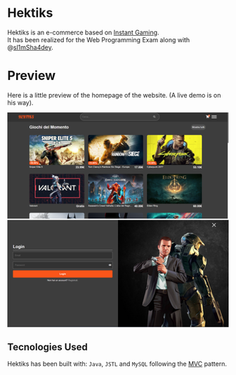 # Hektiks
Hektiks is an e-commerce based on [Instant Gaming](https://www.instant-gaming.com/en/). <br>
It has been realized for the Web Programming Exam along with @[sl1mSha4dey](https://github.com/sl1mSha4dey).

# Preview
Here is a little preview of the homepage of the website. (A live demo is on his way).
<div text-align="center">
  <img src="https://github.com/Francesco-Granozio/Hektiks/blob/main/prewiew/homepage.png" alt="hektiks preview"/>
</div>
<div text-align="center">
  <img src="https://github.com/Francesco-Granozio/Hektiks/blob/main/prewiew/login.png" alt="hektiks preview"/>
</div>

## Tecnologies Used
Hektiks has been built with: ```Java```, ```JSTL``` and ```MySQL``` following the [MVC](https://developer.mozilla.org/en-US/docs/Glossary/MVC) pattern. 
